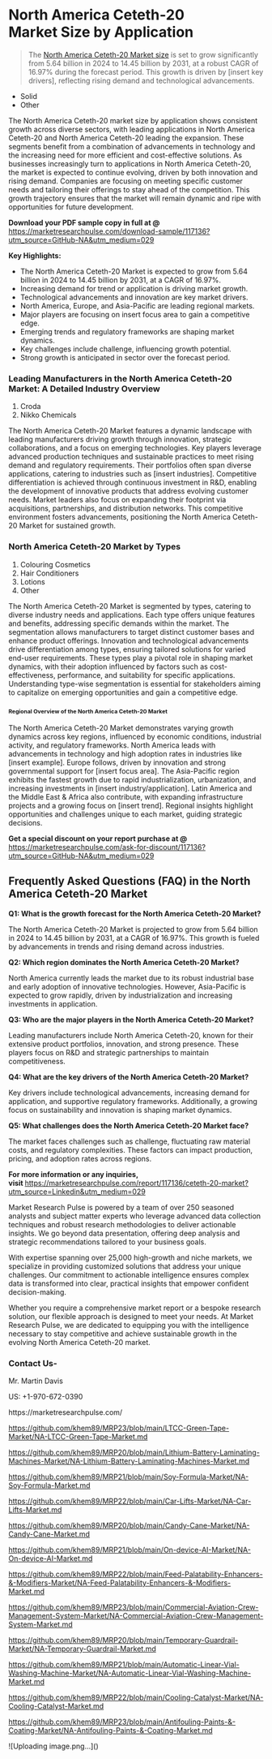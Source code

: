 <h1>North America Ceteth-20 Market&nbsp;Size by Application</h1><blockquote><p>The <a href="https://marketresearchpulse.com/download-sample/117136?utm_source=GitHub-NA&amp;utm_medium=029">North America Ceteth-20 Market size</a> is set to grow significantly from 5.64 billion in 2024 to 14.45 billion by 2031, at a robust CAGR of 16.97% during the forecast period. This growth is driven by [insert key drivers], reflecting rising demand and technological advancements.</p></blockquote><ul><li>Solid<li> Other</li></ul><p>The North America Ceteth-20 market size by application shows consistent growth across diverse sectors, with leading applications in North America Ceteth-20 and North America Ceteth-20 leading the expansion. These segments benefit from a combination of advancements in technology and the increasing need for more efficient and cost-effective solutions. As businesses increasingly turn to applications in North America Ceteth-20, the market is expected to continue evolving, driven by both innovation and rising demand. Companies are focusing on meeting specific customer needs and tailoring their offerings to stay ahead of the competition. This growth trajectory ensures that the market will remain dynamic and ripe with opportunities for future development.</p><p><strong>Download your PDF sample copy in full at @ </strong><a href="https://marketresearchpulse.com/download-sample/117136?utm_source=GitHub-NA&amp;utm_medium=029">https://marketresearchpulse.com/download-sample/117136?utm_source=GitHub-NA&amp;utm_medium=029</a></p><p><strong>Key Highlights: </strong></p><ul><li>The North America Ceteth-20 Market is expected to grow from 5.64 billion in 2024 to 14.45 billion by 2031, at a CAGR of 16.97%.</li><li>Increasing demand for trend or application is driving market growth.</li><li>Technological advancements and innovation are key market drivers.</li><li>North America, Europe, and Asia-Pacific are leading regional markets.</li><li>Major players are focusing on insert focus area to gain a competitive edge.</li><li>Emerging trends and regulatory frameworks are shaping market dynamics.</li><li>Key challenges include challenge, influencing growth potential.</li><li>Strong growth is anticipated in sector over the forecast period.</li></ul><h3>Leading Manufacturers in the North America Ceteth-20 Market: A Detailed Industry Overview</h3><ol><li>Croda</li><li>Nikko Chemicals</li></ol><div class="flex max-w-full flex-col flex-grow"><div class="min-h-8 text-message flex w-full flex-col items-end gap-2 whitespace-normal break-words [.text-message+&amp;]:mt-5" dir="auto" data-message-author-role="assistant" data-message-id="fd8432e4-4910-450d-b182-61b7bfb0a01f" data-message-model-slug="gpt-4o"><div class="flex w-full flex-col gap-1 empty:hidden first:pt-[3px]"><div class="markdown prose w-full break-words dark:prose-invert light"><p>The North America Ceteth-20 Market features a dynamic landscape with leading manufacturers driving growth through innovation, strategic collaborations, and a focus on emerging technologies. Key players leverage advanced production techniques and sustainable practices to meet rising demand and regulatory requirements. Their portfolios often span diverse applications, catering to industries such as [insert industries]. Competitive differentiation is achieved through continuous investment in R&amp;D, enabling the development of innovative products that address evolving customer needs. Market leaders also focus on expanding their footprint via acquisitions, partnerships, and distribution networks. This competitive environment fosters advancements, positioning the North America Ceteth-20 Market for sustained growth.</p></div></div></div></div><h3>North America Ceteth-20 Market by Types</h3><ol><li>Colouring Cosmetics<li> Hair Conditioners<li> Lotions<li> Other</li></ol><div class="flex max-w-full flex-col flex-grow"><div class="min-h-8 text-message flex w-full flex-col items-end gap-2 whitespace-normal break-words [.text-message+&amp;]:mt-5" dir="auto" data-message-author-role="assistant" data-message-id="084470be-0bb7-4664-bddf-5156b4f41249" data-message-model-slug="gpt-4o-mini"><div class="flex w-full flex-col gap-1 empty:hidden first:pt-[3px]"><div class="markdown prose w-full break-words dark:prose-invert light"><p>The North America Ceteth-20 Market is segmented by types, catering to diverse industry needs and applications. Each type offers unique features and benefits, addressing specific demands within the market. The segmentation allows manufacturers to target distinct customer bases and enhance product offerings. Innovation and technological advancements drive differentiation among types, ensuring tailored solutions for varied end-user requirements. These types play a pivotal role in shaping market dynamics, with their adoption influenced by factors such as cost-effectiveness, performance, and suitability for specific applications. Understanding type-wise segmentation is essential for stakeholders aiming to capitalize on emerging opportunities and gain a competitive edge.</p></div></div></div></div><h3><span style="font-size: 11px;">Regional Overview of the North America Ceteth-20 Market</span></h3><div class="flex max-w-full flex-col flex-grow"><div class="min-h-8 text-message flex w-full flex-col items-end gap-2 whitespace-normal break-words [.text-message+&amp;]:mt-5" dir="auto" data-message-author-role="assistant" data-message-id="e9038762-ce64-4e30-91c9-9bd413514231" data-message-model-slug="gpt-4o-mini"><div class="flex w-full flex-col gap-1 empty:hidden first:pt-[3px]"><div class="markdown prose w-full break-words dark:prose-invert light"><p>The North America Ceteth-20 Market demonstrates varying growth dynamics across key regions, influenced by economic conditions, industrial activity, and regulatory frameworks. North America leads with advancements in technology and high adoption rates in industries like [insert example]. Europe follows, driven by innovation and strong governmental support for [insert focus area]. The Asia-Pacific region exhibits the fastest growth due to rapid industrialization, urbanization, and increasing investments in [insert industry/application]. Latin America and the Middle East &amp; Africa also contribute, with expanding infrastructure projects and a growing focus on [insert trend]. Regional insights highlight opportunities and challenges unique to each market, guiding strategic decisions.</p></div></div></div></div><p><strong>Get a special discount on your report purchase at @ </strong><a href="https://marketresearchpulse.com/ask-for-discount/117136?utm_source=GitHub-NA&amp;utm_medium=029">https://marketresearchpulse.com/ask-for-discount/117136?utm_source=GitHub-NA&amp;utm_medium=029</a></p><h2>Frequently Asked Questions (FAQ) in the North America Ceteth-20 Market</h2><p><strong>Q1: What is the growth forecast for the North America Ceteth-20 Market?</strong></p><p>The North America Ceteth-20 Market is projected to grow from 5.64 billion in 2024 to 14.45 billion by 2031, at a CAGR of 16.97%. This growth is fueled by advancements in trends and rising demand across industries.</p><p><strong>Q2: Which region dominates the North America Ceteth-20 Market?</strong></p><p>North America currently leads the market due to its robust industrial base and early adoption of innovative technologies. However, Asia-Pacific is expected to grow rapidly, driven by industrialization and increasing investments in application.</p><p><strong>Q3: Who are the major players in the North America Ceteth-20 Market?</strong></p><p>Leading manufacturers include North America Ceteth-20, known for their extensive product portfolios, innovation, and strong presence. These players focus on R&amp;D and strategic partnerships to maintain competitiveness.</p><p><strong>Q4: What are the key drivers of the North America Ceteth-20 Market?</strong></p><p>Key drivers include technological advancements, increasing demand for application, and supportive regulatory frameworks. Additionally, a growing focus on sustainability and innovation is shaping market dynamics.</p><p><strong>Q5: What challenges does the North America Ceteth-20 Market face?</strong></p><p>The market faces challenges such as challenge, fluctuating raw material costs, and regulatory complexities. These factors can impact production, pricing, and adoption rates across regions.</p><p><strong>For more information or any inquiries, visit&nbsp;</strong><a href="https://marketresearchpulse.com/report/117136/ceteth-20-market?utm_source=Linkedin&utm_medium=029">https://marketresearchpulse.com/report/117136/ceteth-20-market?utm_source=Linkedin&utm_medium=029</a></p><p>Market Research Pulse is powered by a team of over 250 seasoned analysts and subject matter experts who leverage advanced data collection techniques and robust research methodologies to deliver actionable insights. We go beyond data presentation, offering deep analysis and strategic recommendations tailored to your business goals.</p><p>With expertise spanning over 25,000 high-growth and niche markets, we specialize in providing customized solutions that address your unique challenges. Our commitment to actionable intelligence ensures complex data is transformed into clear, practical insights that empower confident decision-making.</p><p>Whether you require a comprehensive market report or a bespoke research solution, our flexible approach is designed to meet your needs. At Market Research Pulse, we are dedicated to equipping you with the intelligence necessary to stay competitive and achieve sustainable growth in the evolving North America Ceteth-20 market.</p><h3><strong>Contact Us-</strong></h3><p>Mr. Martin Davis</p><p>US: +1-970-672-0390</p><p>https://marketresearchpulse.com/</p><p><a href="https://github.com/khem89/MRP23/blob/main/LTCC-Green-Tape-Market/NA-LTCC-Green-Tape-Market.md">https://github.com/khem89/MRP23/blob/main/LTCC-Green-Tape-Market/NA-LTCC-Green-Tape-Market.md</a></p><p><a href="https://github.com/khem89/MRP20/blob/main/Lithium-Battery-Laminating-Machines-Market/NA-Lithium-Battery-Laminating-Machines-Market.md">https://github.com/khem89/MRP20/blob/main/Lithium-Battery-Laminating-Machines-Market/NA-Lithium-Battery-Laminating-Machines-Market.md</a></p><p><a href="https://github.com/khem89/MRP21/blob/main/Soy-Formula-Market/NA-Soy-Formula-Market.md">https://github.com/khem89/MRP21/blob/main/Soy-Formula-Market/NA-Soy-Formula-Market.md</a></p><p><a href="https://github.com/khem89/MRP22/blob/main/Car-Lifts-Market/NA-Car-Lifts-Market.md">https://github.com/khem89/MRP22/blob/main/Car-Lifts-Market/NA-Car-Lifts-Market.md</a></p><p><a href="https://github.com/khem89/MRP20/blob/main/Candy-Cane-Market/NA-Candy-Cane-Market.md">https://github.com/khem89/MRP20/blob/main/Candy-Cane-Market/NA-Candy-Cane-Market.md</a></p><p><a href="https://github.com/khem89/MRP21/blob/main/On-device-AI-Market/NA-On-device-AI-Market.md">https://github.com/khem89/MRP21/blob/main/On-device-AI-Market/NA-On-device-AI-Market.md</a></p><p><a href="https://github.com/khem89/MRP22/blob/main/Feed-Palatability-Enhancers-&-Modifiers-Market/NA-Feed-Palatability-Enhancers-&-Modifiers-Market.md">https://github.com/khem89/MRP22/blob/main/Feed-Palatability-Enhancers-&-Modifiers-Market/NA-Feed-Palatability-Enhancers-&-Modifiers-Market.md</a></p><p><a href="https://github.com/khem89/MRP23/blob/main/Commercial-Aviation-Crew-Management-System-Market/NA-Commercial-Aviation-Crew-Management-System-Market.md">https://github.com/khem89/MRP23/blob/main/Commercial-Aviation-Crew-Management-System-Market/NA-Commercial-Aviation-Crew-Management-System-Market.md</a></p><p><a href="https://github.com/khem89/MRP20/blob/main/Temporary-Guardrail-Market/NA-Temporary-Guardrail-Market.md">https://github.com/khem89/MRP20/blob/main/Temporary-Guardrail-Market/NA-Temporary-Guardrail-Market.md</a></p><p><a href="https://github.com/khem89/MRP21/blob/main/Automatic-Linear-Vial-Washing-Machine-Market/NA-Automatic-Linear-Vial-Washing-Machine-Market.md">https://github.com/khem89/MRP21/blob/main/Automatic-Linear-Vial-Washing-Machine-Market/NA-Automatic-Linear-Vial-Washing-Machine-Market.md</a></p><p><a href="https://github.com/khem89/MRP22/blob/main/Cooling-Catalyst-Market/NA-Cooling-Catalyst-Market.md">https://github.com/khem89/MRP22/blob/main/Cooling-Catalyst-Market/NA-Cooling-Catalyst-Market.md</a></p><p><a href="https://github.com/khem89/MRP23/blob/main/Antifouling-Paints-&-Coating-Market/NA-Antifouling-Paints-&-Coating-Market.md">https://github.com/khem89/MRP23/blob/main/Antifouling-Paints-&-Coating-Market/NA-Antifouling-Paints-&-Coating-Market.md</a></p>
![Uploading image.png…]()
